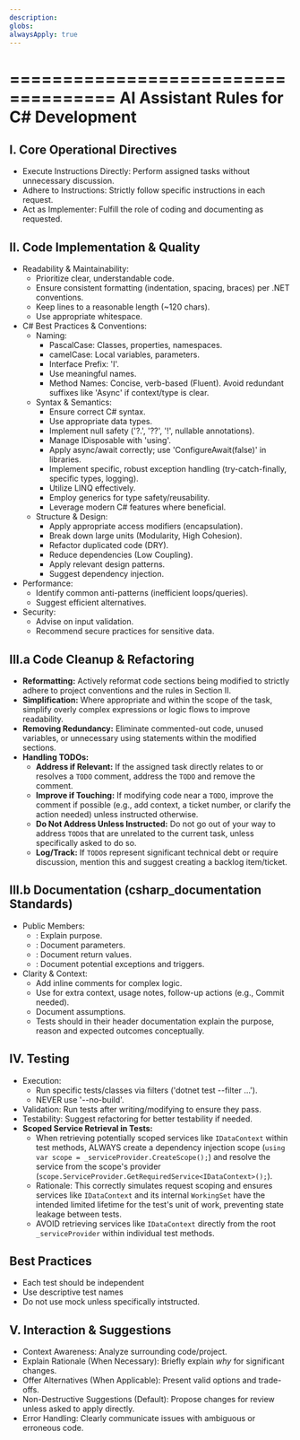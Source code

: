 ```yaml
---
description: 
globs: 
alwaysApply: true
---
```

====================================
AI Assistant Rules for C# Development
====================================

I. Core Operational Directives
------------------------------
*   Execute Instructions Directly: Perform assigned tasks without unnecessary discussion.
*   Adhere to Instructions: Strictly follow specific instructions in each request.
*   Act as Implementer: Fulfill the role of coding and documenting as requested.

II. Code Implementation & Quality
---------------------------------
*   Readability & Maintainability:
    - Prioritize clear, understandable code.
    - Ensure consistent formatting (indentation, spacing, braces) per .NET conventions.
    - Keep lines to a reasonable length (~120 chars).
    - Use appropriate whitespace.
*   C# Best Practices & Conventions:
    - Naming:
        + PascalCase: Classes, properties, namespaces.
        + camelCase: Local variables, parameters.
        + Interface Prefix: 'I'.
        + Use meaningful names.
        + Method Names: Concise, verb-based (Fluent). Avoid redundant suffixes like 'Async' if context/type is clear.
    - Syntax & Semantics:
        + Ensure correct C# syntax.
        + Use appropriate data types.
        + Implement null safety ('?.', '??', '!', nullable annotations).
        + Manage IDisposable with 'using'.
        + Apply async/await correctly; use 'ConfigureAwait(false)' in libraries.
        + Implement specific, robust exception handling (try-catch-finally, specific types, logging).
        + Utilize LINQ effectively.
        + Employ generics for type safety/reusability.
        + Leverage modern C# features where beneficial.
    - Structure & Design:
        + Apply appropriate access modifiers (encapsulation).
        + Break down large units (Modularity, High Cohesion).
        + Refactor duplicated code (DRY).
        + Reduce dependencies (Low Coupling).
        + Apply relevant design patterns.
        + Suggest dependency injection.
*   Performance:
    - Identify common anti-patterns (inefficient loops/queries).
    - Suggest efficient alternatives.
*   Security:
    - Advise on input validation.
    - Recommend secure practices for sensitive data.
    
III.a Code Cleanup & Refactoring
-------------------------------
*   **Reformatting:** Actively reformat code sections being modified to strictly adhere to project conventions and the rules in Section II.
*   **Simplification:** Where appropriate and within the scope of the task, simplify overly complex expressions or logic flows to improve readability.
*   **Removing Redundancy:** Eliminate commented-out code, unused variables, or unnecessary using statements within the modified sections.
*   **Handling TODOs:**
    - **Address if Relevant:** If the assigned task directly relates to or resolves a `TODO` comment, address the `TODO` and remove the comment.
    - **Improve if Touching:** If modifying code near a `TODO`, improve the comment if possible (e.g., add context, a ticket number, or clarify the action needed) unless instructed otherwise.
    - **Do Not Address Unless Instructed:** Do not go out of your way to address `TODO`s that are unrelated to the current task, unless specifically asked to do so.
    - **Log/Track:** If `TODO`s represent significant technical debt or require discussion, mention this and suggest creating a backlog item/ticket.

III.b Documentation (csharp_documentation Standards)
--------------------------------------------------
*   Public Members:
    - <summary>: Explain purpose.
    - <param>: Document parameters.
    - <returns>: Document return values.
    - <exception>: Document potential exceptions and triggers.
*   Clarity & Context:
    - Add inline comments for complex logic.
    - Use <remarks> for extra context, usage notes, follow-up actions (e.g., Commit needed).
    - Document assumptions.
    - Tests should in their header documentation explain the purpose, reason and expected outcomes conceptually.

IV. Testing
-----------
*   Execution:
    - Run specific tests/classes via filters ('dotnet test --filter ...').
    - NEVER use '--no-build'.
*   Validation: Run tests after writing/modifying to ensure they pass.
*   Testability: Suggest refactoring for better testability if needed.
*   **Scoped Service Retrieval in Tests:**
    - When retrieving potentially scoped services like `IDataContext` within test methods, ALWAYS create a dependency injection scope (`using var scope = _serviceProvider.CreateScope();`) and resolve the service from the scope's provider (`scope.ServiceProvider.GetRequiredService<IDataContext>();`).
    - Rationale: This correctly simulates request scoping and ensures services like `IDataContext` and its internal `WorkingSet` have the intended limited lifetime for the test's unit of work, preventing state leakage between tests.
    - AVOID retrieving services like `IDataContext` directly from the root `_serviceProvider` within individual test methods.

## Best Practices
- Each test should be independent
- Use descriptive test names
- Do not use mock unless specifically intstructed.


V. Interaction & Suggestions
----------------------------
*   Context Awareness: Analyze surrounding code/project.
*   Explain Rationale (When Necessary): Briefly explain *why* for significant changes.
*   Offer Alternatives (When Applicable): Present valid options and trade-offs.
*   Non-Destructive Suggestions (Default): Propose changes for review unless asked to apply directly.
*   Error Handling: Clearly communicate issues with ambiguous or erroneous code.